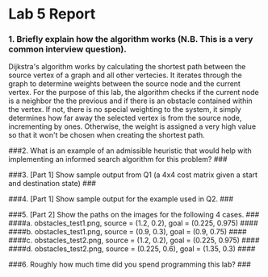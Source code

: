 # Lab 5 Report #

### 1. Briefly explain how the algorithm works (N.B. This is a very common interview question). ###
Dijkstra's algorithm works by calculating the shortest path between the source vertex of a graph and all other vertecies. It iterates through the graph to determine weights between the source node and the current vertex. For the purpose of this lab, the algorithm checks if the current node is a neighbor the the previous and if there is an obstacle contained within the vertex. If not, there is no special weighting to the system, it simply determines how far away the selected vertex is from the source node, incrementing by ones. Otherwise, the weight is assigned a very high value so that it won't be chosen when creating the shortest path. 

###2. What is an example of an admissible heuristic that would help with implementing an informed search algorithm for this problem? ###


###3. [Part 1] Show sample output from Q1 (a 4x4 cost matrix given a start and destination state) ###


###4. [Part 1] Show sample output for the example used in Q2. ###


###5. [Part 2] Show the paths on the images for the following 4 cases. ###
####a. obstacles_test1.png, source = (1.2, 0.2), goal = (0.225, 0.975) ####
####b. obstacles_test1.png, source = (0.9, 0.3), goal = (0.9, 0.75) ####
####c. obstacles_test2.png, source = (1.2, 0.2), goal = (0.225, 0.975) ####
####d. obstacles_test2.png, source = (0.225, 0.6), goal = (1.35, 0.3) ####


###6. Roughly how much time did you spend programming this lab? ###


